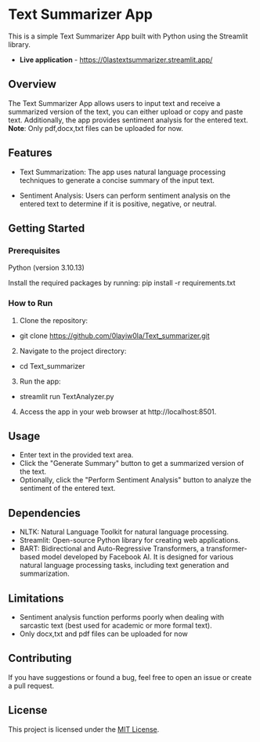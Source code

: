 # Text Summarizer App
This is a simple Text Summarizer App built with Python using the Streamlit library.
- **Live application** - https://0lastextsummarizer.streamlit.app/

## Overview
The Text Summarizer App allows users to input text and receive a summarized version of the text, you can either upload or copy and paste text. Additionally, the app provides sentiment analysis for the entered text.
**Note**: Only pdf,docx,txt files can be uploaded for now.

## Features
- Text Summarization: The app uses natural language processing techniques to generate a concise summary of the input text.

- Sentiment Analysis: Users can perform sentiment analysis on the entered text to determine if it is positive, negative, or neutral.

## Getting Started
### Prerequisites
Python (version 3.10.13)

Install the required packages by running:
pip install -r requirements.txt

### How to Run
1. Clone the repository:
- git clone https://github.com/0layiw0la/Text_summarizer.git

2. Navigate to the project directory:
- cd Text_summarizer

3. Run the app:
- streamlit run TextAnalyzer.py

4. Access the app in your web browser at http://localhost:8501.

## Usage
- Enter text in the provided text area.
- Click the "Generate Summary" button to get a summarized version of the text.
- Optionally, click the "Perform Sentiment Analysis" button to analyze the sentiment of the entered text.

## Dependencies
- NLTK: Natural Language Toolkit for natural language processing.
- Streamlit: Open-source Python library for creating web applications.
- BART: Bidirectional and Auto-Regressive Transformers, a transformer-based model developed by Facebook AI. It is designed for various natural language processing tasks, including text generation and summarization.

## Limitations
- Sentiment analysis function performs poorly when dealing with sarcastic text (best used for academic or more formal text).
- Only docx,txt and pdf files can be uploaded for now

## Contributing
If you have suggestions or found a bug, feel free to open an issue or create a pull request.

## License
This project is licensed under the [MIT License](https://www.mit.edu/~amini/LICENSE.md).
